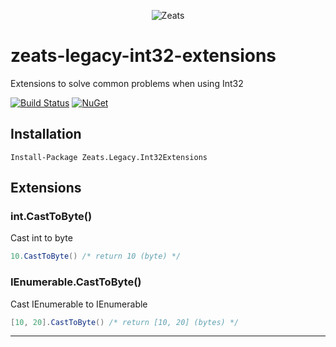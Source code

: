 ﻿<div align="center">

![Zeats](https://zeatsbalancaautomatica.blob.core.windows.net/icons/nuget.png)

</div>

# zeats-legacy-int32-extensions

Extensions to solve common problems when using Int32

[![Build Status](https://dev.azure.com/zeats/Legacy/_apis/build/status/zeats-legacy-int32-extensions?branchName=master)](https://dev.azure.com/zeats/Legacy/_build/latest?definitionId=21&branchName=master)
[![NuGet](https://img.shields.io/nuget/v/Zeats.Legacy.Int32Extensions.svg)](https://www.nuget.org/packages/Zeats.Legacy.Int32Extensions)

## Installation

```PM>
Install-Package Zeats.Legacy.Int32Extensions
```

## Extensions

### int.CastToByte()
Cast int to byte
```c#
10.CastToByte() /* return 10 (byte) */
```

### IEnumerable<int>.CastToByte()
Cast IEnumerable<int> to IEnumerable<byte>
```c#
[10, 20].CastToByte() /* return [10, 20] (bytes) */
```
---
